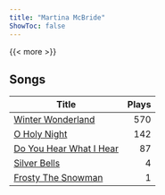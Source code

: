```yaml
---
title: "Martina McBride"
ShowToc: false
---
```


{{< more >}}

## Songs
Title | Plays 
----- | -----: 
[Winter Wonderland](/songs/winter-wonderland) | 570
[O Holy Night](/songs/o-holy-night) | 142
[Do You Hear What I Hear](/songs/do-you-hear-what-i-hear) | 87
[Silver Bells](/songs/silver-bells) | 4
[Frosty The Snowman](/songs/frosty-the-snowman) | 1

